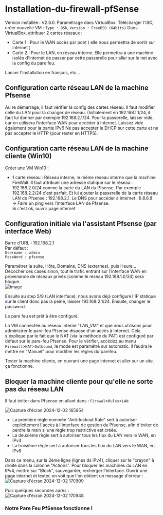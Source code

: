 # Installation-du-firewall-pfSense

Version installée : V2.6.0. Paramétrage dans VirtualBox. Télécharger l'ISO, créer nouvelle VM : `Type : BSD`, `Version : FreeBSD (64bits)`
Dans VirtualBox, attribuer 2 cartes réseaux :
* Carte 1 : Pour le WAN accès par pont ( elle nous permettra de sortir sur internet )
* Carte 2 : Pour le LAN, en réseau interne. Elle permettra à une machine isolée d'internet de passer par cette passerelle pour aller sur le net avec la config du pare feu.

Lancer l'installation en français, etc...  

## Configuration carte réseau LAN de la machine Pfsense  

Au re démarrage, il faut vérifier la config des cartes réseau. Il faut modifier celle du LAN pour la changer de réseau. (Initialement en 192.168.1.1/24, il faut lui donner par exemple 192.168.2.1/24.
Pour la passerelle, laisser vide, car on utilisera l'interface WAN pour accéder à Internet. Laissez vide également pour la partie IPv6
Ne pas accepter le DHCP sur cette carte et ne pas accepter le HTTP (pour rester en HTTPS).

## Configuration carte réseau LAN de la machine cliente (Win10)  
Créer une VM Win10 :
* 1 carte réseau : Réseau interne, le même réseau interne que la machine FireWall.
Il faut attribuer une adresse statique sur le réseau : 192.168.2.0/24 comme la carte du LAN du Pfsense. Par exemple 192.168.2.2/24 c'est parfait. Et lui ajouter la passerelle de la carte réseau LAN de Pfsense : 192.168.2.1.
Le DNS pour accéder à internet : 8.8.8.8  
-> Faire un ping vers l'interface LAN de Pfsense.  
Si c'est ok, ouvrir page internet  

## Configuration initiale via l'assistant Pfsense (par interface Web)
Barre d'URL : 192.168.2.1  
Par défaut :  
`Username : admin`  
`PassWord : pfsense`  

Paramétrer la suite, Hôte, Domaine, DNS (externes), puis Heure...  
Décocher ces cases sinon, tout le trafic entrant sur l'interface WAN en provenance de réseaux privés (comme le réseau 192.168.1.0/24) sera bloqué.  
![image](https://github.com/user-attachments/assets/e13fcb0d-b779-49b6-b340-cf7af03e7aff)

Ensuite au step 5/9 (LAN interface), nous avons déjà configuré l'IP statique sur le client donc pas la peine, laisser 192.168.2.1/24.
Ensuite, changer le password.

Le pare feu est prêt à être configuré.

La VM connectée au réseau interne "LAN_VM" et que nous utilisons pour administrer le pare-feu Pfsense dispose d'un accès à Internet. Cela s'explique par le fait que le NAT (via la méthode du PAT) est configuré par défaut sur le pare-feu Pfsense. Pour le vérifier, accédez au menu `Firewall`>`NAT`>`Outbound`, le mode est paramétré sur automatic. Il faudra le mettre en "Manuel" pour modifier les règles du parefeu.

Tester la machine cliente, en ouvrant une page internet et aller sur un site. ça fonctionne.

## Bloquer la machine cliente pour qu'elle ne sorte pas du réseau LAN
Il faut éditer dans Pfsense en allant dans : `Firewal`>`Rules`>`LAN`  

![Capture d'écran 2024-12-02 165954](https://github.com/user-attachments/assets/3151a8c4-7a1d-4536-8a17-ba5069b189f1)  
* La première règle nommée "Anti-lockout Rule" sert à autoriser explicitement l'accès à l'interface de gestion du Pfsense, afin d'éviter de perdre la main si une règle trop restrictive est créée.  
* La deuxième règle sert à autoriser tous les flux du LAN vers le WAN, en IPv4
* La troisième règle sert à autoriser tous les flux du LAN vers le WAN, en IPv6

Dans ce menu, sur la 2ème ligne (lignes ds IPv4), cliquer sur le "crayon" à droite dans la colonne "Actions". Pour bloquer les machines du LAN en IPv4, mettre sur "Block", sauvegarder, recherger l'interface.
Ouvrir une page internet et tester, on voit que l'on obtient un message d'erreur :  
![Capture d'écran 2024-12-02 170909](https://github.com/user-attachments/assets/29ab79d3-986d-480c-be04-0737d1c4cb18)  

Puis quelques secondes après :  
![Capture d'écran 2024-12-02 170948](https://github.com/user-attachments/assets/deeb0ba3-a241-4ae3-91ec-2e7be002f4ee)


### Notre Pare Feu PfSense fonctionne !


